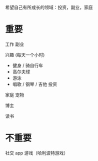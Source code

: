 希望自己有所成长的领域：投资，副业，家庭

# 重要

工作
副业

兴趣 (每天一个小时)
 - 健身 / 骑自行车
 - 高尔夫球
 - 游泳
 - 唱歌 / 钢琴 / 吉他
投资

家庭
宠物

博主

读书

# 不重要

社交 app
游戏（哈利波特游戏）
